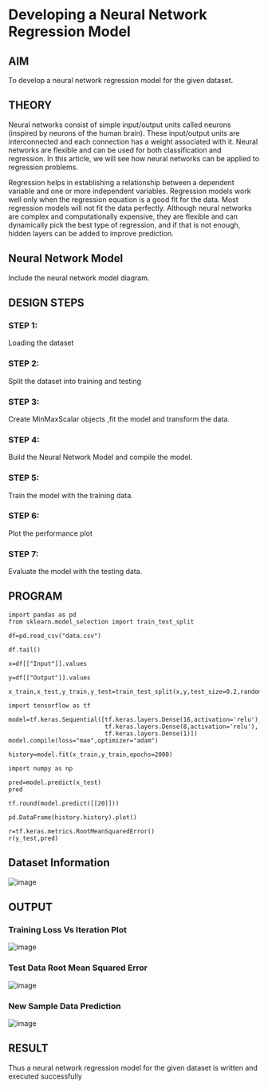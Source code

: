 # Developing a Neural Network Regression Model

## AIM

To develop a neural network regression model for the given dataset.

## THEORY

Neural networks consist of simple input/output units called neurons (inspired by neurons of the human brain). These input/output units are interconnected and each connection has a weight associated with it. Neural networks are flexible and can be used for both classification and regression. In this article, we will see how neural networks can be applied to regression problems.

Regression helps in establishing a relationship between a dependent variable and one or more independent variables. Regression models work well only when the regression equation is a good fit for the data. Most regression models will not fit the data perfectly. Although neural networks are complex and computationally expensive, they are flexible and can dynamically pick the best type of regression, and if that is not enough, hidden layers can be added to improve prediction.

## Neural Network Model

Include the neural network model diagram.

## DESIGN STEPS

### STEP 1:

Loading the dataset

### STEP 2:

Split the dataset into training and testing

### STEP 3:

Create MinMaxScalar objects ,fit the model and transform the data.

### STEP 4:

Build the Neural Network Model and compile the model.

### STEP 5:

Train the model with the training data.

### STEP 6:

Plot the performance plot

### STEP 7:

Evaluate the model with the testing data.

## PROGRAM
``` python3
import pandas as pd
from sklearn.model_selection import train_test_split

df=pd.read_csv("data.csv")

df.tail()

x=df[["Input"]].values

y=df[["Output"]].values

x_train,x_test,y_train,y_test=train_test_split(x,y,test_size=0.2,random_state=42)

import tensorflow as tf

model=tf.keras.Sequential([tf.keras.layers.Dense(16,activation='relu'),
                           tf.keras.layers.Dense(8,activation='relu'),
                           tf.keras.layers.Dense(1)])
model.compile(loss="mae",optimizer="adam")

history=model.fit(x_train,y_train,epochs=2000)

import numpy as np

pred=model.predict(x_test)
pred

tf.round(model.predict([[20]]))

pd.DataFrame(history.history).plot()

r=tf.keras.metrics.RootMeanSquaredError()
r(y_test,pred)
```

## Dataset Information

![image](https://user-images.githubusercontent.com/75235022/187082580-a63beb78-af92-4e0a-8ea5-e9a7f5a8f952.png)

## OUTPUT

### Training Loss Vs Iteration Plot

![image](https://user-images.githubusercontent.com/75235022/187082567-8c8ebc24-ca23-4b9f-ae6d-293b29fb88fd.png)

### Test Data Root Mean Squared Error

![image](https://user-images.githubusercontent.com/75235022/187082598-3322ac46-f313-4d78-bab1-4e0c74ce50e1.png)

### New Sample Data Prediction
![image](https://user-images.githubusercontent.com/75235022/187082616-f961f9d5-e459-4988-9102-c87d313648db.png)

## RESULT
Thus a neural network regression model for the given dataset is written and executed successfully
